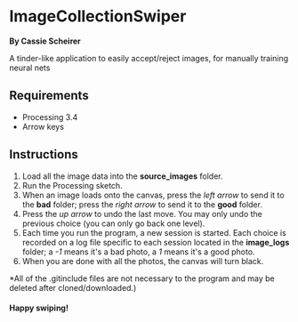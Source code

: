 # ImageCollectionSwiper
**By Cassie Scheirer**

A tinder-like application to easily accept/reject images, for manually training neural nets

## Requirements
- Processing 3.4
- Arrow keys

## Instructions
1. Load all the image data into the **source_images** folder.
2. Run the Processing sketch.
3. When an image loads onto the canvas, press the *left arrow* to send it to the **bad** folder; press the *right arrow* to send it to the **good** folder.
4. Press the *up arrow* to undo the last move. You may only undo the previous choice (you can only go back one level).
5. Each time you run the program, a new session is started. Each choice is recorded on a log file specific to each session located in the **image_logs** folder; a *-1* means it's a bad photo, a *1* means it's a good photo.
6. When you are done with all the photos, the canvas will turn black.

*All of the .gitinclude files are not necessary to the program and may be deleted after cloned/downloaded.)

#### Happy swiping!

